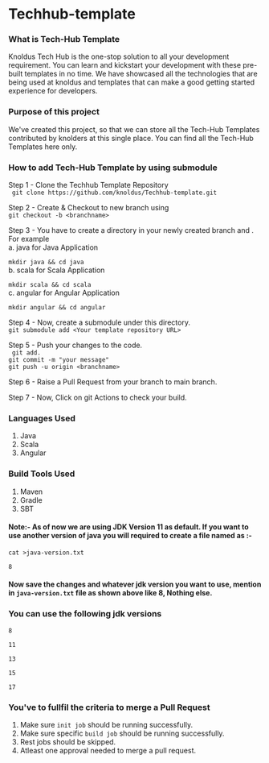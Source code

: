 # Techhub-template

### What is Tech-Hub Template 
 Knoldus Tech Hub is the one-stop solution to all your development requirement. You can learn and kickstart your development with these pre-built templates in no time. We have showcased all the technologies that are being used at knoldus and templates that can  make a good getting started experience for developers.
 
###  Purpose of this project
We've created this project, so that we can store all the Tech-Hub Templates contributed by knolders at this single place. You can find all the Tech-Hub Templates here only. 

### How to add Tech-Hub Template by using submodule

Step 1 - Clone the Techhub Template Repository
</br>
  ``` git clone https://github.com/knoldus/Techhub-template.git```
  
Step 2 - Create & Checkout to new branch using 
</br>
  ```git checkout -b <branchname> ```
  
Step 3 - You have to create a directory in your newly created branch and . 
For example
</br>
a. java for Java Application 
</br>

  ```mkdir java && cd java```    
b. scala for Scala Application
</br>

  ```mkdir scala && cd scala```    
c. angular for Angular Application
</br>

  ```mkdir angular && cd angular```
  	
Step 4 - Now, create a submodule under this directory.
</br>
	```git submodule add <Your template repository URL>```
	
Step 5 - Push your changes to the code.
</br>
	``` git add.```
</br>
	```git commit -m "your message"```
</br>
	```git push -u origin <branchname>```

Step 6 - Raise a Pull Request from your branch to main branch.

Step 7 - Now, Click on git Actions to check your build. 


### Languages Used 
1. Java
2. Scala
3. Angular

### Build Tools Used 
1. Maven
2. Gradle
3. SBT

#### Note:- As of now we are using JDK Version 11 as default. If you want to use another version of java you will required to create a file named as :-

```cat >java-version.txt```
</br>

```8```
#### Now save the changes and whatever jdk version you want to use, mention in ```java-version.txt``` file as shown above like 8, Nothing else.

### You can use the following jdk versions
```8```

```11```

```13```

```15```

```17```

### You've to fullfil the criteria to merge a Pull Request
1. Make sure ```init job``` should be running successfully.
2. Make sure specific ```build job``` should be running successfully.
3. Rest jobs should be skipped.
4. Atleast one approval needed to merge a pull request.


